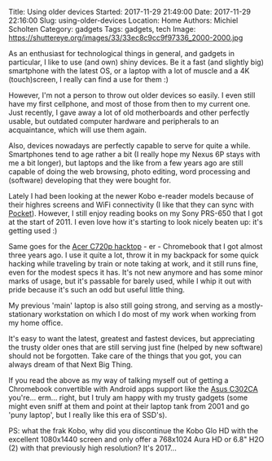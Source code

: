 Title: Using older devices
Started: 2017-11-29 21:49:00
Date: 2017-11-29 22:16:00
Slug: using-older-devices
Location: Home
Authors: Michiel Scholten
Category: gadgets
Tags: gadgets, tech
Image: https://shuttereye.org/images/33/33ec8c9cc9f97336_2000-2000.jpg

As an enthusiast for technological things in general, and gadgets in particular, I like to use (and own) shiny devices. Be it a fast (and slightly big) smartphone with the latest OS, or a laptop with a lot of muscle and a 4K (touch)screen, I really can find a use for them :)

However, I'm not a person to throw out older devices so easily. I even still have my first cellphone, and most of those from then to my current one. Just recently, I gave away a lot of old motherboards and other perfectly usable, but outdated computer hardware and peripherals to an acquaintance, which will use them again.

Also, devices nowadays are perfectly capable to serve for quite a while. Smartphones tend to age rather a bit (I really hope my Nexus 6P stays with me a bit longer), but laptops and the like from a few years ago are still capable of doing the web browsing, photo editing, word processing and (software) developing that they were bought for.

Lately I had been looking at the newer Kobo e-reader models because of their highres screens and WiFi connectivity (I like that they can sync with [Pocket](https://getpocket.com/)). However, I still enjoy reading books on my Sony PRS-650 that I got at the start of 2011. I even love how it's starting to look nicely beaten up: it's getting used :)

Same goes for the [Acer C720p hacktop]({filename}20150407-acer-c720p-chromebook-my-new-hacktop.md) - er - Chromebook that I got almost three years ago. I use it quite a lot, throw it in my backpack for some quick hacking while traveling by train or note taking at work, and it still runs fine, even for the modest specs it has. It's not new anymore and has some minor marks of usage, but it's passable for barely used, while I whip it out with pride because it's such an odd but useful little thing.

My previous 'main' laptop is also still going strong, and serving as a mostly-stationary workstation on which I do most of my work when working from my home office.

It's easy to want the latest, greatest and fastest devices, but appreciating the trusty older ones that are still serving just fine (helped by new software) should not be forgotten. Take care of the things that you got, you can always dream of that Next Big Thing.

If you read the above as my way of talking myself out of getting a Chromebook convertible with Android apps support like the [Asus C302CA](https://www.asus.com/us/Laptops/ASUS-Chromebook-Flip-C302CA/) you're... erm... right, but I truly am happy with my trusty gadgets (some might even sniff at them and point at their laptop tank from 2001 and go 'puny laptop', but I really like this era of SSD's).

PS: what the frak Kobo, why did you discontinue the Kobo Glo HD with the excellent 1080x1440 screen and only offer a 768x1024 Aura HD or 6.8" H2O (2) with that previously high resolution? It's 2017...
